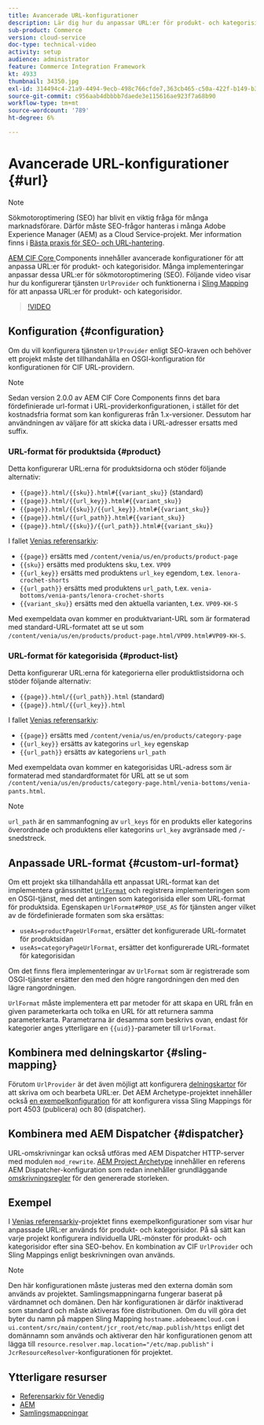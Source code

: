 ```yaml
---
title: Avancerade URL-konfigurationer
description: Lär dig hur du anpassar URL:er för produkt- och kategorisidor. Detta gör att implementeringar kan optimera URL:er för sökmotorer och främja identifiering.
sub-product: Commerce
version: cloud-service
doc-type: technical-video
activity: setup
audience: administrator
feature: Commerce Integration Framework
kt: 4933
thumbnail: 34350.jpg
exl-id: 314494c4-21a9-4494-9ecb-498c766cfde7,363cb465-c50a-422f-b149-b3f41c2ebc0f
source-git-commit: c956aab4dbbbb7daede3e115616ae923f7a68b90
workflow-type: tm+mt
source-wordcount: '789'
ht-degree: 6%

---
```


# Avancerade URL-konfigurationer {#url}

>[!NOTE]
>
> Sökmotoroptimering (SEO) har blivit en viktig fråga för många marknadsförare. Därför måste SEO-frågor hanteras i många Adobe Experience Manager (AEM) as a Cloud Service-projekt. Mer information finns i [Bästa praxis för SEO- och URL-hantering](https://experienceleague.adobe.com/docs/experience-manager-cloud-service/overview/seo-and-url-management.html).

[AEM CIF Core ](https://github.com/adobe/aem-core-cif-components) Components innehåller avancerade konfigurationer för att anpassa URL:er för produkt- och kategorisidor. Många implementeringar anpassar dessa URL:er för sökmotoroptimering (SEO).  Följande video visar hur du konfigurerar tjänsten `UrlProvider` och funktionerna i [Sling Mapping](https://sling.apache.org/documentation/the-sling-engine/mappings-for-resource-resolution.html) för att anpassa URL:er för produkt- och kategorisidor.

>[!VIDEO](https://video.tv.adobe.com/v/34350/?quality=12)

## Konfiguration {#configuration}

Om du vill konfigurera tjänsten `UrlProvider` enligt SEO-kraven och behöver ett projekt måste det tillhandahålla en OSGI-konfiguration för konfigurationen för CIF URL-providern.

>[!NOTE]
>
> Sedan version 2.0.0 av AEM CIF Core Components finns det bara fördefinierade url-format i URL-providerkonfigurationen, i stället för det kostnadsfria format som kan konfigureras från 1.x-versioner. Dessutom har användningen av väljare för att skicka data i URL-adresser ersatts med suffix.

### URL-format för produktsida {#product}

Detta konfigurerar URL:erna för produktsidorna och stöder följande alternativ:

* `{{page}}.html/{{sku}}.html#{{variant_sku}}` (standard)
* `{{page}}.html/{{url_key}}.html#{{variant_sku}}`
* `{{page}}.html/{{sku}}/{{url_key}}.html#{{variant_sku}}`
* `{{page}}.html/{{url_path}}.html#{{variant_sku}}`
* `{{page}}.html/{{sku}}/{{url_path}}.html#{{variant_sku}}`

I fallet [Venias referensarkiv](https://github.com/adobe/aem-cif-guides-venia):

* `{{page}}` ersätts med  `/content/venia/us/en/products/product-page`
* `{{sku}}` ersätts med produktens sku, t.ex.  `VP09`
* `{{url_key}}` ersätts med produktens  `url_key` egendom, t.ex.  `lenora-crochet-shorts`
* `{{url_path}}` ersätts med produktens  `url_path`, t.ex.  `venia-bottoms/venia-pants/lenora-crochet-shorts`
* `{{variant_sku}}` ersätts med den aktuella varianten, t.ex.  `VP09-KH-S`

Med exempeldata ovan kommer en produktvariant-URL som är formaterad med standard-URL-formatet att se ut som `/content/venia/us/en/products/product-page.html/VP09.html#VP09-KH-S`.

### URL-format för kategorisida {#product-list}

Detta konfigurerar URL:erna för kategorierna eller produktlistsidorna och stöder följande alternativ:

* `{{page}}.html/{{url_path}}.html` (standard)
* `{{page}}.html/{{url_key}}.html`

I fallet [Venias referensarkiv](https://github.com/adobe/aem-cif-guides-venia):

* `{{page}}` ersätts med  `/content/venia/us/en/products/category-page`
* `{{url_key}}` ersätts av kategorins  `url_key` egenskap
* `{{url_path}}` ersätts av kategoriens  `url_path`

Med exempeldata ovan kommer en kategorisidas URL-adress som är formaterad med standardformatet för URL att se ut som `/content/venia/us/en/products/category-page.html/venia-bottoms/venia-pants.html`.

>[!NOTE]
> 
> `url_path` är en sammanfogning av `url_keys` för en produkts eller kategorins överordnade och produktens eller kategorins `url_key` avgränsade med `/`-snedstreck.

## Anpassade URL-format {#custom-url-format}

Om ett projekt ska tillhandahålla ett anpassat URL-format kan det implementera gränssnittet [`UrlFormat`](https://javadoc.io/doc/com.adobe.commerce.cif/core-cif-components-core/latest/com/adobe/cq/commerce/core/components/services/urls/UrlFormat.html) och registrera implementeringen som en OSGI-tjänst, med det antingen som kategorisida eller som URL-format för produktsida. Egenskapen `UrlFormat#PROP_USE_AS` för tjänsten anger vilket av de fördefinierade formaten som ska ersättas:

* `useAs=productPageUrlFormat`, ersätter det konfigurerade URL-formatet för produktsidan
* `useAs=categoryPageUrlFormat`, ersätter det konfigurerade URL-formatet för kategorisidan

Om det finns flera implementeringar av `UrlFormat` som är registrerade som OSGI-tjänster ersätter den med den högre rangordningen den med den lägre rangordningen.

`UrlFormat` måste implementera ett par metoder för att skapa en URL från en given parameterkarta och tolka en URL för att returnera samma parameterkarta. Parametrarna är desamma som beskrivs ovan, endast för kategorier anges ytterligare en `{{uid}}`-parameter till `UrlFormat`.

## Kombinera med delningskartor {#sling-mapping}

Förutom `UrlProvider` är det även möjligt att konfigurera [delningskartor](https://sling.apache.org/documentation/the-sling-engine/mappings-for-resource-resolution.html) för att skriva om och bearbeta URL:er. Det AEM Archetype-projektet innehåller också [en exempelkonfiguration](https://github.com/adobe/aem-cif-project-archetype/tree/master/src/main/archetype/samplecontent/src/main/content/jcr_root/etc/map.publish) för att konfigurera vissa Sling Mappings för port 4503 (publicera) och 80 (dispatcher).

## Kombinera med AEM Dispatcher {#dispatcher}

URL-omskrivningar kan också utföras med AEM Dispatcher HTTP-server med modulen `mod_rewrite`. [AEM Project Archetype](https://github.com/adobe/aem-project-archetype) innehåller en referens AEM Dispatcher-konfiguration som redan innehåller grundläggande [omskrivningsregler](https://github.com/adobe/aem-project-archetype/tree/master/src/main/archetype/dispatcher.cloud) för den genererade storleken.

## Exempel

I [Venias referensarkiv](https://github.com/adobe/aem-cif-guides-venia)-projektet finns exempelkonfigurationer som visar hur anpassade URL:er används för produkt- och kategorisidor. På så sätt kan varje projekt konfigurera individuella URL-mönster för produkt- och kategorisidor efter sina SEO-behov. En kombination av CIF `UrlProvider` och Sling Mappings enligt beskrivningen ovan används.

>[!NOTE]
>
>Den här konfigurationen måste justeras med den externa domän som används av projektet. Samlingsmappningarna fungerar baserat på värdnamnet och domänen. Den här konfigurationen är därför inaktiverad som standard och måste aktiveras före distributionen. Om du vill göra det byter du namn på mappen Sling Mapping `hostname.adobeaemcloud.com` i `ui.content/src/main/content/jcr_root/etc/map.publish/https` enligt det domännamn som används och aktiverar den här konfigurationen genom att lägga till `resource.resolver.map.location="/etc/map.publish"` i `JcrResourceResolver`-konfigurationen för projektet.

## Ytterligare resurser

* [Referensarkiv för Venedig](https://github.com/adobe/aem-cif-guides-venia)
* [AEM](https://experienceleague.adobe.com/docs/experience-manager-65/deploying/configuring/resource-mapping.html)
* [Samlingsmappningar](https://sling.apache.org/documentation/the-sling-engine/mappings-for-resource-resolution.html)
